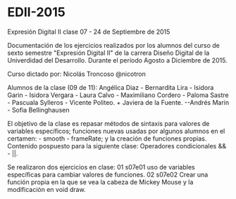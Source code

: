 # EDII-2015
Expresión Digital II clase 07 - 24 de Septiembre de 2015

Documentación de los ejercicios realizados por los alumnos del curso de sexto semestre "Expresión Digital II" de la carrera Diseño Digital de la Univerdidad del Desarrollo.
Durante el período Agosto a Diciembre de 2015.

Curso dictado por:
Nicolás Troncoso @nicotron

Alumnos de la clase (09 de 11):
Angélica Diaz - Bernardita Lira - Isidora Garin - Isidora Vergara - Laura Calvo - Maximiliano Cordero - Paloma Sastre - Pascuala Sylleros - Vicente Politeo. + Javiera de la Fuente. 
--Andrés Marin - Sofia Bellinghausen

El objetivo de la clase es repasar métodos de sintaxis para valores de variables específicos; funciones nuevas usadas por algunos alumnos en el certamen: - smooth - frameRate; y la creación de funciones propias.
Contenido pospuesto para la siguiente clase: Operadores condicionales && - ||.

Se realizaron dos ejercicios en clase:
01 s07e01 uso de variables específicas para cambiar valores de funciones.
02 s07e02 Crear una función propia en la que se vea la cabeza de Mickey Mouse y la modificación en void draw.